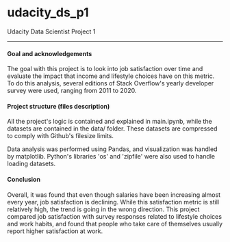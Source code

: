 # udacity_ds_p1
Udacity Data Scientist Project 1



---



#### Goal and acknowledgements

The goal with this project is to look into job satisfaction over time and evaluate the impact that income and lifestyle choices have on this metric. To do this analysis, several editions of Stack Overflow's yearly developer survey were used, ranging from 2011 to 2020.

#### Project structure (files description)

All the project's logic is contained and explained in main.ipynb, while the datasets are contained in the data/ folder. These datasets are compressed to comply with Github's filesize limits.

Data analysis was performed using Pandas, and visualization was handled by matplotlib. Python's libraries 'os' and 'zipfile' were also used to handle loading datasets.

#### Conclusion

Overall, it was found that even though salaries have been increasing almost every year, job satisfaction is declining. While this satisfaction metric is still relatively high, the trend is going in the wrong direction. This project compared job satisfaction with survey responses related to lifestyle choices and work habits, and found that people who take care of themselves usually report higher satisfaction at work.